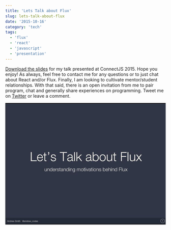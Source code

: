 ```yaml
---
title: 'Lets Talk about Flux'
slug: lets-talk-about-flux
date: '2015-10-16'
category: 'tech'
tags:
  - 'flux'
  - 'react'
  - 'javascript'
  - 'presentation'
---
```


[Download the slides](http://jas.link/lets-talk-flux) for my talk presented at ConnectJS 2015. Hope you enjoy! As always, feel free to contact me for any questions or to just chat about React and/or Flux. Finally, I am looking to cultivate mentor/student relationships. With that said, there is an open invitation from me to pair program, chat and generally share experiences on programming. Tweet me on [Twitter](https://twitter.com/andrew_codes) or leave a comment.

![Presentation cover slide](./presentation-cover-slide.jpg)
